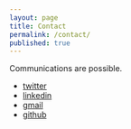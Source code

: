 ```yaml
---
layout: page
title: Contact
permalink: /contact/
published: true
---
```


Communications are possible.

 + [twitter](https://twitter.com/data_creative)
 + [linkedin](https://linkedin.com/in/mikerossetti)
 + [gmail](mailto:s2t2mail+info@gmail.com)
 + [github](https://github.com/s2t2)
